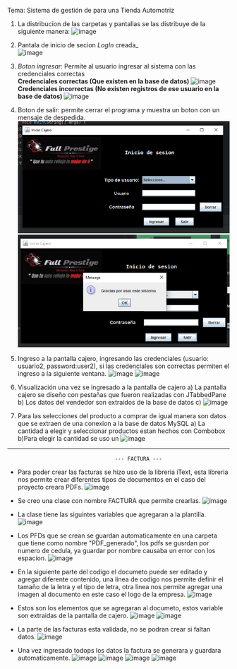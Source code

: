 Tema: Sistema de gestión de para una Tienda Automotriz
1) La distribucion de las carpetas y pantallas se las distribuye de la siguiente manera:
   ![image](https://github.com/Alejo-P/Proyecto-final-POO/assets/133398724/b509a1e5-1800-4319-af0e-06e36d25bb33)

2) Pantala de inicio de secion *LogIn* creada_<br>
![image](https://github.com/Alejo-P/Proyecto-final-POO/assets/133398724/f673699e-c569-4c43-a35b-2893a9ba873d)

3) *Boton ingresar*: Permite al usuario ingresar al sistema con las credenciales correctas<br>
<b>Credenciales correctas (Que existen en la base de datos)</b>
![image](https://github.com/Alejo-P/Proyecto-final-POO/assets/150528715/b9452d97-dd48-4d2e-a7e5-517fec4f56f0)<br>
<b>Credenciales incorrectas (No existen registros de ese usuario en la base de datos)</b>
![image](https://github.com/Alejo-P/Proyecto-final-POO/assets/150528715/f8818632-f05d-40ca-a061-d6d594a141f2)<br>
4) Boton de salir: permite cerrar el programa y muestra un boton con un mensaje de despedida.
![img.png](img.png) ![img_1.png](img_1.png)
5) Ingreso a la pantalla cajero, ingresando las credenciales (usuario: usuario2, password:user2), si las credenciales son correctas permiten el ingreso a la siguiente ventana.
![image](https://github.com/Alejo-P/Proyecto-final-POO/assets/133398724/29cbe027-a705-4f2b-ade0-a7568eed6f2b)
![image](https://github.com/Alejo-P/Proyecto-final-POO/assets/133398724/20b4365e-4a68-4a69-b892-fb886d6b238a)
6) Visualización una vez se ingresado a la pantalla de cajero
   a) La pantalla cajero se diseño con pestañas que fueron realizadas con JTabbedPane
   b) Los datos del vendedor son extraidos de la base de datos
   c) 
   ![image](https://github.com/Alejo-P/Proyecto-final-POO/assets/133398724/99ed67d4-849e-4c55-82b3-eb94015d9f80)
7) Para las selecciones del producto a comprar de igual manera son datos que se extraen de una conexion a la base de datos MySQL
a) La cantidad a elegir y seleccionar productos estan hechos con Combobox
b)Para elegir la cantidad se uso un 
   ![image](https://github.com/Alejo-P/Proyecto-final-POO/assets/133398724/fff86374-8484-4089-b383-50fb273c871e)

-------------------------------------------------------------------------------------------
                                      --- FACTURA ---
* Para poder crear las facturas se hizo uso de la libreria iText, esta libreria nos permite crear diferentes tipos de documentos
  en el caso del proyecto creara PDFs.
  ![image](https://github.com/Alejo-P/Proyecto-final-POO/assets/150805766/2cd266a7-1e3d-4ba2-aa96-3a88b5c3cfe7)

* Se creo una clase con nombre FACTURA que permite crearlas.
  ![image](https://github.com/Alejo-P/Proyecto-final-POO/assets/150805766/52e59beb-fd51-4f3f-ab4f-443863b215cc)

* La clase tiene las siguintes variables que agregaran a la plantilla.
  ![image](https://github.com/Alejo-P/Proyecto-final-POO/assets/150805766/bff091c1-72ed-4a93-87b6-b1369f0f1b40)

* Los PFDs que se crean se guardan automaticamente en una carpeta que tiene como nombre "PDF_generado", los pdfs se gusrdan por
  numero de cedula, ya guardar por nombre causaba un error con los espacion.
  ![image](https://github.com/Alejo-P/Proyecto-final-POO/assets/150805766/072bfdd7-0aac-4e24-ab76-e3806a97d597)

* En la siguiente parte del codigo el documeto puede ser editado y agregar diferente contenido, una linea de codigo nos permite definir el tamaño de la     letra y el tipo de letra, otra linea nos permite agregar una imagen al documento en este caso el logo de la empresa.
  ![image](https://github.com/Alejo-P/Proyecto-final-POO/assets/150805766/f797a4d1-101a-4dc2-8f4e-a90e100a890f)

* Estos son los elementos que se agregaran al documeto, estos variable son extraidas de la pantalla de cajero.
  ![image](https://github.com/Alejo-P/Proyecto-final-POO/assets/150805766/e7a00375-6ae0-412a-a7f7-fe5f25985da1)
  ![image](https://github.com/Alejo-P/Proyecto-final-POO/assets/150805766/950ed384-1c06-4802-9644-702b5152a5f1)

* La parte de las facturas esta validada, no se podran crear si faltan datos.
  ![image](https://github.com/Alejo-P/Proyecto-final-POO/assets/150805766/185f6713-fbf2-4b5c-b764-4db0f63cccb2)

* Una vez ingresado todops los datos la factura se generara y guardara automaticamente.
  ![image](https://github.com/Alejo-P/Proyecto-final-POO/assets/150805766/5d3dc96d-eb23-4619-a6fe-fc2dd9fd4a92)
  ![image](https://github.com/Alejo-P/Proyecto-final-POO/assets/150805766/2e391d94-1fbc-42bc-95ba-006805466dce)
  ![image](https://github.com/Alejo-P/Proyecto-final-POO/assets/150805766/f2e04588-256d-487a-a696-f077ae7960d1)
  ![image](https://github.com/Alejo-P/Proyecto-final-POO/assets/150805766/db977c18-617c-4401-91c2-884e7ede7bdb)




